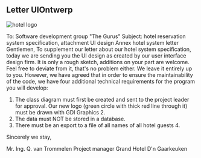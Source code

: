 ## Letter UIOntwerp


![](figures/logo_hotel.png "hotel logo")
 
To: Software development group &quot;The Gurus&quot;
Subject: hotel reservation system specification, attachment UI design
Annex hotel system letter
Gentlemen,
To supplement our letter about our hotel system specification, today we are sending you the UI design as created by our user interface design firm. It is only a rough sketch, additions on your part are welcome. Feel free to deviate from it, that's no problem either. We leave it entirely up to you.
However, we have agreed that in order to ensure the maintainability of the code, we have four additional technical requirements for the program you will develop:
1. The class diagram must first be created and sent to the project leader for approval.
Our new logo (green circle with thick red line through it) must be drawn with GDI Graphics 2.
3. The data must NOT be stored in a database.
4. There must be an export to a file of all names of all hotel guests 4.
 
Sincerely we stay,

Mr. Ing. Q. van Trommelen
Project manager Grand Hotel D'n Gaarkeuken
